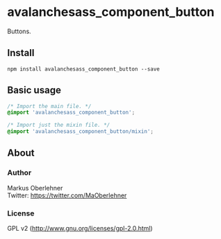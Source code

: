 # avalanchesass_component_button
Buttons.

## Install
```
npm install avalanchesass_component_button --save
```

## Basic usage
```css
/* Import the main file. */
@import 'avalanchesass_component_button';

/* Import just the mixin file. */
@import 'avalanchesass_component_button/mixin';
```

## About
### Author
Markus Oberlehner  
Twitter: https://twitter.com/MaOberlehner

### License
GPL v2 (http://www.gnu.org/licenses/gpl-2.0.html)
